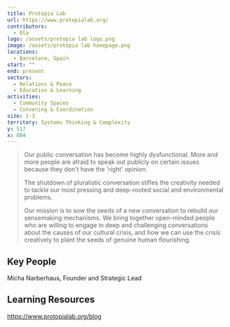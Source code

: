 ```yaml
---
title: Protopia Lab
url: https://www.protopialab.org/
contributors:
  - Ola
logo: /assets/protopia lab logo.png
image: /assets/protopia lab homepage.png
locations:
  - Barcelona, Spain
start: ""
end: present
sectors:
  - Relations & Peace
  - Education & Learning
activities:
  - Community Spaces
  - Convening & Coordination
size: 1-3
territory: Systems Thinking & Complexity
y: 517
x: 804
---
```

> Our public conversation has become highly dysfunctional. More and more people are afraid to speak out publicly on certain issues because they don't have the 'right' opinion. 
> 
> The shutdown of pluralistic conversation stifles the creativity needed to tackle our most pressing and deep-rooted social and environmental problems.
> 
> Our mission is to sow the seeds of a new conversation to rebuild our sensemaking mechanisms. We bring together open-minded people who are willing to engage in deep and challenging conversations about the causes of our cultural crisis, and how we can use the crisis creatively to plant the seeds of genuine human flourishing.

## Key People

Micha Narberhaus, Founder and Strategic Lead

## Learning Resources

https://www.protopialab.org/blog
